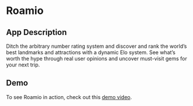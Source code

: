 # Roamio

## App Description

Ditch the arbitrary number rating system and discover and rank the world’s best landmarks and attractions with a dynamic Elo system. See what’s worth the hype through real user opinions and uncover must-visit gems for your next trip.

## Demo

To see Roamio in action, check out this [demo video](https://drive.google.com/file/d/1F9Ix1bFRAaieHAX5bENydFz2KMxUaNsX/view?usp=sharing).

